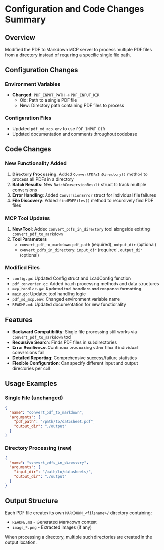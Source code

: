 # Configuration and Code Changes Summary

## Overview
Modified the PDF to Markdown MCP server to process multiple PDF files from a directory instead of requiring a specific single file path.

## Configuration Changes

### Environment Variables
- **Changed**: `PDF_INPUT_PATH` → `PDF_INPUT_DIR`
  - Old: Path to a single PDF file
  - New: Directory path containing PDF files to process

### Configuration Files
- Updated `pdf_md_mcp.env` to use `PDF_INPUT_DIR`
- Updated documentation and comments throughout codebase

## Code Changes

### New Functionality Added
1. **Directory Processing**: Added `ConvertPDFsInDirectory()` method to process all PDFs in a directory
2. **Batch Results**: New `BatchConversionResult` struct to track multiple conversions
3. **Error Handling**: Added `ConversionError` struct for individual file failures
4. **File Discovery**: Added `findPDFFiles()` method to recursively find PDF files

### MCP Tool Updates
1. **New Tool**: Added `convert_pdfs_in_directory` tool alongside existing `convert_pdf_to_markdown`
2. **Tool Parameters**:
   - `convert_pdf_to_markdown`: `pdf_path` (required), `output_dir` (optional)
   - `convert_pdfs_in_directory`: `input_dir` (required), `output_dir` (optional)

### Modified Files
- `config.go`: Updated Config struct and LoadConfig function
- `pdf_converter.go`: Added batch processing methods and data structures
- `mcp_handler.go`: Updated tool handlers and response formatting
- `main.go`: Updated tool handling logic
- `pdf_md_mcp.env`: Changed environment variable name
- `README.md`: Updated documentation for new functionality

## Features
- **Backward Compatibility**: Single file processing still works via `convert_pdf_to_markdown` tool
- **Recursive Search**: Finds PDF files in subdirectories
- **Error Resilience**: Continues processing other files if individual conversions fail
- **Detailed Reporting**: Comprehensive success/failure statistics
- **Flexible Configuration**: Can specify different input and output directories per call

## Usage Examples

### Single File (unchanged)
```json
{
  "name": "convert_pdf_to_markdown",
  "arguments": {
    "pdf_path": "/path/to/datasheet.pdf",
    "output_dir": "./output"
  }
}
```

### Directory Processing (new)
```json
{
  "name": "convert_pdfs_in_directory",
  "arguments": {
    "input_dir": "/path/to/datasheets/",
    "output_dir": "./output"
  }
}
```

## Output Structure
Each PDF file creates its own `MARKDOWN_<filename>/` directory containing:
- `README.md` - Generated Markdown content
- `image_*.png` - Extracted images (if any)

When processing a directory, multiple such directories are created in the output location.
